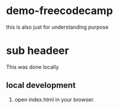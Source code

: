 # demo-freecodecamp
this is also just for understanding purpose

# sub headeer
This was done locally

## local development
1. open index.html in your browser.